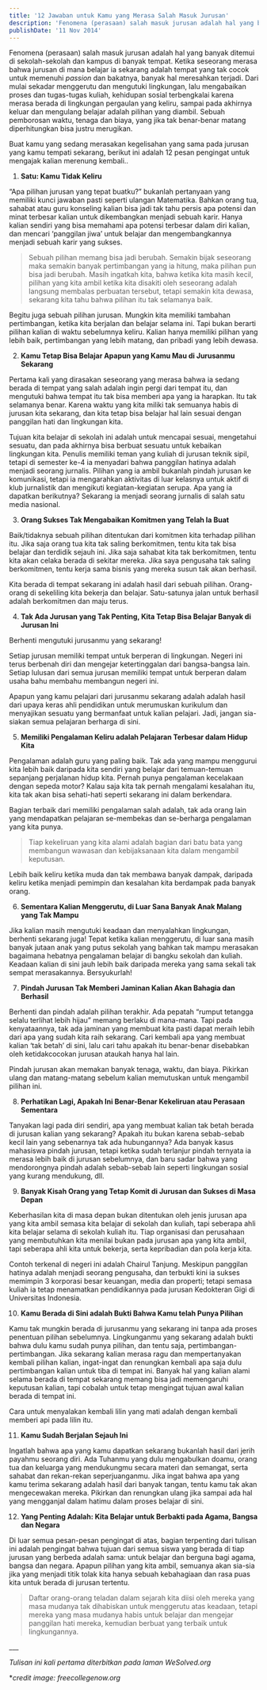 ```yaml
---
title: '12 Jawaban untuk Kamu yang Merasa Salah Masuk Jurusan'
description: 'Fenomena (perasaan) salah masuk jurusan adalah hal yang banyak ditemui di sekolah-sekolah dan kampus di banyak tempat. Ketika seseorang merasa bahwa jurusan di mana belajar ia sekarang adalah tempat yang tak cocok untuk memenuhi passion dan bakatnya, banyak hal meresahkan terjadi. Dari mulai sekadar menggerutu dan mengutuki lingkungan, lalu mengabaikan proses dan tugas-tugas kuliah, kehidupan sosial terbengkalai karena merasa berada di lingkungan pergaulan yang keliru, sampai pada akhirnya keluar dan mengulang belajar adalah pilihan yang diambil. Sebuah pemborosan waktu, tenaga dan biaya, yang jika tak benar-benar matang diperhitungkan bisa justru merugikan.'
publishDate: '11 Nov 2014'
---
```


Fenomena (perasaan) salah masuk jurusan adalah hal yang banyak ditemui di sekolah-sekolah dan kampus di banyak tempat. Ketika seseorang merasa bahwa jurusan di mana belajar ia sekarang adalah tempat yang tak cocok untuk memenuhi _passion_ dan bakatnya, banyak hal meresahkan terjadi. Dari mulai sekadar menggerutu dan mengutuki lingkungan, lalu mengabaikan proses dan tugas-tugas kuliah, kehidupan sosial terbengkalai karena merasa berada di lingkungan pergaulan yang keliru, sampai pada akhirnya keluar dan mengulang belajar adalah pilihan yang diambil. Sebuah pemborosan waktu, tenaga dan biaya, yang jika tak benar-benar matang diperhitungkan bisa justru merugikan.

Buat kamu yang sedang merasakan kegelisahan yang sama pada jurusan yang kamu tempati sekarang, berikut ini adalah 12 pesan pengingat untuk mengajak kalian merenung kembali..

1.  **Satu: Kamu Tidak Keliru**

“Apa pilihan jurusan yang tepat buatku?” bukanlah pertanyaan yang memiliki kunci jawaban pasti seperti ulangan Matematika. Bahkan orang tua, sahabat atau guru konseling kalian bisa jadi tak tahu persis apa potensi dan minat terbesar kalian untuk dikembangkan menjadi sebuah karir. Hanya kalian sendiri yang bisa memahami apa potensi terbesar dalam diri kalian, dan mencari ‘panggilan jiwa’ untuk belajar dan mengembangkannya menjadi sebuah karir yang sukses.

> Sebuah pilihan memang bisa jadi berubah. Semakin bijak seseorang maka semakin banyak pertimbangan yang ia hitung, maka pilihan pun bisa jadi berubah. Masih ingatkah kita, bahwa ketika kita masih kecil, pilihan yang kita ambil ketika kita disakiti oleh seseorang adalah langsung membalas perbuatan tersebut, tetapi semakin kita dewasa, sekarang kita tahu bahwa pilihan itu tak selamanya baik.

Begitu juga sebuah pilihan jurusan. Mungkin kita memiliki tambahan pertimbangan, ketika kita berjalan dan belajar selama ini. Tapi bukan berarti pilihan kalian di waktu sebelumnya keliru. Kalian hanya memiliki pilihan yang lebih baik, pertimbangan yang lebih matang, dan pribadi yang lebih dewasa.

2.  **Kamu Tetap Bisa Belajar Apapun yang Kamu Mau di Jurusanmu Sekarang**

Pertama kali yang dirasakan seseorang yang merasa bahwa ia sedang berada di tempat yang salah adalah ingin pergi dari tempat itu, dan mengutuki bahwa tempat itu tak bisa memberi apa yang ia harapkan. Itu tak selamanya benar. Karena waktu yang kita miliki tak semuanya habis di jurusan kita sekarang, dan kita tetap bisa belajar hal lain sesuai dengan panggilan hati dan lingkungan kita.

Tujuan kita belajar di sekolah ini adalah untuk mencapai sesuai, mengetahui sesuatu, dan pada akhirnya bisa berbuat sesuatu untuk kebaikan lingkungan kita. Penulis memiliki teman yang kuliah di jurusan teknik sipil, tetapi di semester ke-4 ia menyadari bahwa panggilan hatinya adalah menjadi seorang jurnalis. Pilihan yang ia ambil bukanlah pindah jurusan ke komunikasi, tetapi ia mengarahkan aktivitas di luar kelasnya untuk aktif di klub jurnalistik dan mengikuti kegiatan-kegiatan serupa. Apa yang ia dapatkan berikutnya? Sekarang ia menjadi seorang jurnalis di salah satu media nasional.

3.  **Orang Sukses Tak Mengabaikan Komitmen yang Telah Ia Buat**

Baik/tidaknya sebuah pilihan ditentukan dari komitmen kita terhadap pilihan itu. Jika saja orang tua kita tak saling berkomitmen, tentu kita tak bisa belajar dan terdidik sejauh ini. Jika saja sahabat kita tak berkomitmen, tentu kita akan celaka berada di sekitar mereka. Jika saya pengusaha tak saling berkomitmen, tentu kerja sama bisnis yang mereka susun tak akan berhasil.

Kita berada di tempat sekarang ini adalah hasil dari sebuah pilihan. Orang-orang di sekeliling kita bekerja dan belajar. Satu-satunya jalan untuk berhasil adalah berkomitmen dan maju terus.

4.  **Tak Ada Jurusan yang Tak Penting, Kita Tetap Bisa Belajar Banyak di Jurusan Ini**

Berhenti mengutuki jurusanmu yang sekarang!

Setiap jurusan memiliki tempat untuk berperan di lingkungan. Negeri ini terus berbenah diri dan mengejar ketertinggalan dari bangsa-bangsa lain. Setiap lulusan dari semua jurusan memiliki tempat untuk berperan dalam usaha bahu membahu membangun negeri ini.

Apapun yang kamu pelajari dari jurusanmu sekarang adalah adalah hasil dari upaya keras ahli pendidikan untuk merumuskan kurikulum dan menyajikan sesuatu yang bermanfaat untuk kalian pelajari. Jadi, jangan sia-siakan semua pelajaran berharga di sini.

5.  **Memiliki Pengalaman Keliru adalah Pelajaran Terbesar dalam Hidup Kita**

Pengalaman adalah guru yang paling baik. Tak ada yang mampu menggurui kita lebih baik daripada kita sendiri yang belajar dari temuan-temuan sepanjang perjalanan hidup kita. Pernah punya pengalaman kecelakaan dengan sepeda motor? Kalau saja kita tak pernah mengalami kesalahan itu, kita tak akan bisa sehati-hati seperti sekarang ini dalam berkendara.

Bagian terbaik dari memiliki pengalaman salah adalah, tak ada orang lain yang mendapatkan pelajaran se-membekas dan se-berharga pengalaman yang kita punya.

> Tiap kekeliruan yang kita alami adalah bagian dari batu bata yang membangun wawasan dan kebijaksanaan kita dalam mengambil keputusan.

Lebih baik keliru ketika muda dan tak membawa banyak dampak, daripada keliru ketika menjadi pemimpin dan kesalahan kita berdampak pada banyak orang.

6.  **Sementara Kalian Menggerutu, di Luar Sana Banyak Anak Malang yang Tak Mampu**

Jika kalian masih mengutuki keadaan dan menyalahkan lingkungan, berhenti sekarang juga! Tepat ketika kalian menggerutu, di luar sana masih banyak jutaan anak yang putus sekolah yang bahkan tak mampu merasakan bagaimana hebatnya pengalaman belajar di bangku sekolah dan kuliah. Keadaan kalian di sini jauh lebih baik daripada mereka yang sama sekali tak sempat merasakannya. Bersyukurlah!

7.  **Pindah Jurusan Tak Memberi Jaminan Kalian Akan Bahagia dan Berhasil**

Berhenti dan pindah adalah pilihan terakhir. Ada pepatah “rumput tetangga selalu terlihat lebih hijau” memang berlaku di mana-mana. Tapi pada kenyataannya, tak ada jaminan yang membuat kita pasti dapat meraih lebih dari apa yang sudah kita raih sekarang. Cari kembali apa yang membuat kalian ‘tak betah’ di sini, lalu cari tahu apakah itu benar-benar disebabkan oleh ketidakcocokan jurusan ataukah hanya hal lain.

Pindah jurusan akan memakan banyak tenaga, waktu, dan biaya. Pikirkan ulang dan matang-matang sebelum kalian memutuskan untuk mengambil pilihan ini.

8.  **Perhatikan Lagi, Apakah Ini Benar-Benar Kekeliruan atau Perasaan Sementara**

Tanyakan lagi pada diri sendiri, apa yang membuat kalian tak betah berada di jurusan kalian yang sekarang? Apakah itu bukan karena sebab-sebab kecil lain yang sebenarnya tak ada hubungannya? Ada banyak kasus mahasiswa pindah jurusan, tetapi ketika sudah terlanjur pindah ternyata ia merasa lebih baik di jurusan sebelumnya, dan baru sadar bahwa yang mendorongnya pindah adalah sebab-sebab lain seperti lingkungan sosial yang kurang mendukung, dll.

9.  **Banyak Kisah Orang yang Tetap Komit di Jurusan dan Sukses di Masa Depan**

Keberhasilan kita di masa depan bukan ditentukan oleh jenis jurusan apa yang kita ambil semasa kita belajar di sekolah dan kuliah, tapi seberapa ahli kita belajar selama di sekolah kuliah itu. Tiap organisasi dan perusahaan yang membutuhkan kita menilai bukan pada jurusan apa yang kita ambil, tapi seberapa ahli kita untuk bekerja, serta kepribadian dan pola kerja kita.

Contoh terkenal di negeri ini adalah Chairul Tanjung. Meskipun panggilan hatinya adalah menjadi seorang pengusaha, dan terbukti kini ia sukses memimpin 3 korporasi besar keuangan, media dan properti; tetapi semasa kuliah ia tetap menamatkan pendidikannya pada jurusan Kedokteran Gigi di Universitas Indonesia.

10.  **Kamu Berada di Sini adalah Bukti Bahwa Kamu telah Punya Pilihan**

Kamu tak mungkin berada di jurusanmu yang sekarang ini tanpa ada proses penentuan pilihan sebelumnya. Lingkunganmu yang sekarang adalah bukti bahwa dulu kamu sudah punya pilihan, dan tentu saja, pertimbangan-pertimbangan. Jika sekarang kalian merasa ragu dan mempertanyakan kembali pilihan kalian, ingat-ingat dan renungkan kembali apa saja dulu pertimbangan kalian untuk tiba di tempat ini. Banyak hal yang kalian alami selama berada di tempat sekarang memang bisa jadi memengaruhi keputusan kalian, tapi cobalah untuk tetap mengingat tujuan awal kalian berada di tempat ini.

Cara untuk menyalakan kembali lilin yang mati adalah dengan kembali memberi api pada lilin itu.

11.  **Kamu Sudah Berjalan Sejauh Ini**

Ingatlah bahwa apa yang kamu dapatkan sekarang bukanlah hasil dari jerih payahmu seorang diri. Ada Tuhanmu yang dulu mengabulkan doamu, orang tua dan keluarga yang mendukungmu secara materi dan semangat, serta sahabat dan rekan-rekan seperjuanganmu. Jika ingat bahwa apa yang kamu terima sekarang adalah hasil dari banyak tangan, tentu kamu tak akan mengecewakan mereka. Pikirkan dan renungkan ulang jika sampai ada hal yang mengganjal dalam hatimu dalam proses belajar di sini.

12.  **Yang Penting Adalah: Kita Belajar untuk Berbakti pada Agama, Bangsa dan Negara**

Di luar semua pesan-pesan pengingat di atas, bagian terpenting dari tulisan ini adalah pengingat bahwa tujuan dari semua siswa yang berada di tiap jurusan yang berbeda adalah sama: untuk belajar dan berguna bagi agama, bangsa dan negara. Apapun pilihan yang kita ambil, semuanya akan sia-sia jika yang menjadi titik tolak kita hanya sebuah kebahagiaan dan rasa puas kita untuk berada di jurusan tertentu.

> Daftar orang-orang teladan dalam sejarah kita diisi oleh mereka yang masa mudanya tak dihabiskan untuk menggerutu atas keadaan, tetapi mereka yang masa mudanya habis untuk belajar dan mengejar panggilan hati mereka, kemudian berbuat yang terbaik untuk lingkungannya.

\_\_\_

_Tulisan ini kali pertama diterbitkan pada laman WeSolved.org_

\*_credit image: freecollegenow.org_